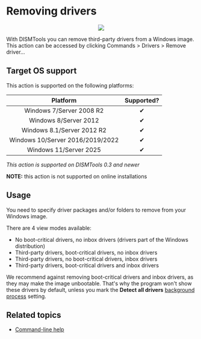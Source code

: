 # Removing drivers

<p align="center">
	<img src="../../../res/img_tasks/drivers/remove_driver.png" />
</p>

With DISMTools you can remove third-party drivers from a Windows image. This action can be accessed by clicking Commands > Drivers > Remove driver...

## Target OS support

This action is supported on the following platforms:

| Platform | Supported? |
|:--:|:--:|
| Windows 7/Server 2008 R2 | ✔ |
| Windows 8/Server 2012 | ✔ |
| Windows 8.1/Server 2012 R2 | ✔ |
| Windows 10/Server 2016/2019/2022 | ✔ |
| Windows 11/Server 2025 | ✔ |

<i>This action is supported on DISMTools 0.3 and newer</i>

**NOTE:** this action is not supported on online installations

## Usage

You need to specify driver packages and/or folders to remove from your Windows image.

There are 4 view modes available:

- No boot-critical drivers, no inbox drivers (drivers part of the Windows distribution)
- Third-party drivers, boot-critical drivers, no inbox drivers
- Third-party drivers, no boot-critical drivers, inbox drivers
- Third-party drivers, boot-critical drivers and inbox drivers

We recommend against removing boot-critical drivers and inbox drivers, as they may make the image unbootable. That's why the program won't show these drivers by default, unless you mark the **Detect all drivers** [background process](https://example.com) setting.

## Related topics

- [Command-line help](https://example.com)